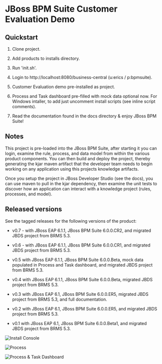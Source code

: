 JBoss BPM Suite Customer Evaluation Demo
========================================


Quickstart
----------

1. Clone project.

2. Add products to installs directory.

3. Run 'init.sh'.

4. Login to http://localhost:8080/business-central  (u:erics / p:bpmsuite).

5. Customer Evaluation demo pre-installed as project.

6. Process and Task dashboard pre-filled with mock data optional now. For Windows intaller, to add just uncomment install scripts
	 (see inline script comments).

7. Read the documentation found in the docs directory & enjoy JBoss BPM Suite!


Notes
-----

This project is pre-loaded into the JBoss BPM Suite, after starting it you can login,
examine the rule, process, and data model from within the various product components.
You can then build and deploy the project, thereby generating the kjar maven artifact 
that the developer team needs to begin working on any application using this projects
knowledge artifacts.

Once you setup the project in JBoss Developer Studio (see the docs), you can use maven 
to pull in the kjar dependency, then examine the unit tests to discover how an application
can interact with a knowledge project (rules, processes, and model).


Released versions
-----------------

See the tagged releases for the following versions of the product:

- v0.7 - with JBoss EAP 6.1.1, JBoss BPM Suite 6.0.0.CR2, and migrated JBDS project from BRMS 5.3.

- v0.6 - with JBoss EAP 6.1.1, JBoss BPM Suite 6.0.0.CR1, and migrated JBDS project from BRMS 5.3.

- v0.5 with JBoss EAP 6.1.1, JBoss BPM Suite 6.0.0.Beta, mock data populated in Process and Task dashboard, and migrated JBDS project from BRMS 5.3.

- v0.4 with JBoss EAP 6.1.1, JBoss BPM Suite 6.0.0.Beta, migrated JBDS project from BRMS 5.3.

- v0.3 with JBoss EAP 6.1, JBoss BPM Suite 6.0.0.ER5, migrated JBDS project from BRMS 5.3, and full documentation.

- v0.2 with JBoss EAP 6.1, JBoss BPM Suite 6.0.0.ER5, and migrated JBDS project from BRMS 5.3.

- v0.1 with JBoss EAP 6.1, JBoss BPM Suite 6.0.0.Beta1, and migrated JBDS project from BRMS 5.3.


![Install Console](https://github.com/eschabell/bpms-customer-evaluation-demo/blob/master/docs/demo-images/install-console.png?raw=true)

![Process](https://github.com/eschabell/bpms-customer-evaluation-demo/blob/master/docs/demo-images/process.png?raw=true)

![Process & Task Dashboard](https://github.com/eschabell/bpms-customer-evaluation-demo/blob/master/docs/demo-images/mock-bpm-data.png?raw=true)

